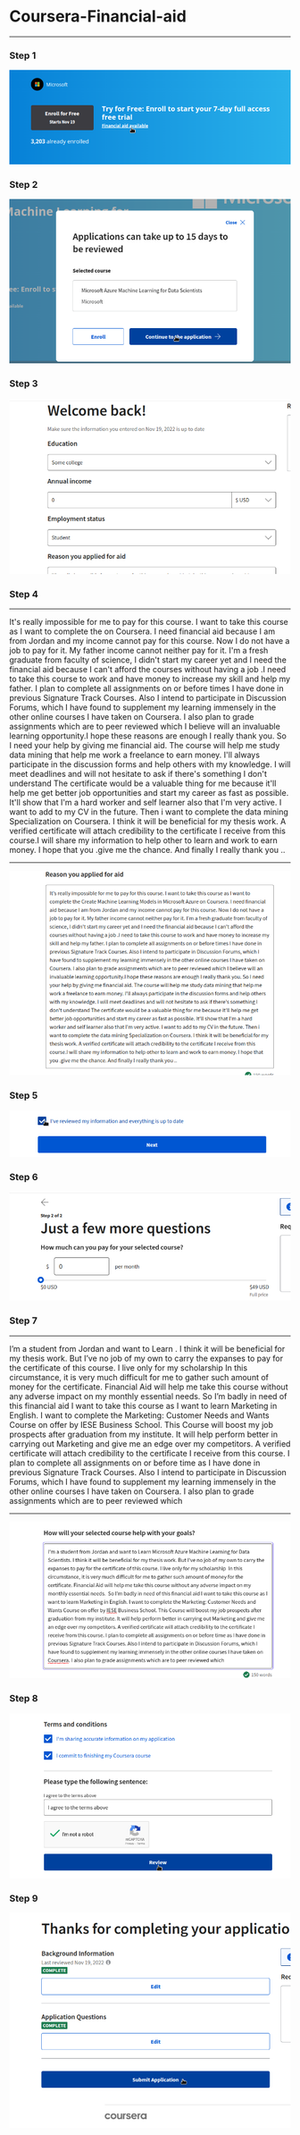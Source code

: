 # Coursera-Financial-aid
---

### Step 1
![image](https://github.com/AbdelrahmanShahrour/Coursera-Financial-aid/blob/main/img/11.png?raw=true) 
### Step 2
![image](https://github.com/AbdelrahmanShahrour/Coursera-Financial-aid/blob/main/img/12.png?raw=true) 
### Step 3
![image](https://github.com/AbdelrahmanShahrour/Coursera-Financial-aid/blob/main/img/13.png?raw=true) 
### Step 4
---

It's really impossible for me to pay for this course. I want to take this course as I want to complete the <Course Name> on Coursera. I need financial aid because I am from Jordan and my income cannot pay for this course. Now I do not have a job to pay for it. My father income cannot neither pay for it. I'm a fresh graduate from faculty of science, I didn't start my career yet and I need the financial aid because I can't afford the courses without having a job .I need to take this course to work and have money to increase my skill and help my father. I plan to complete all assignments on or before times I have done in previous Signature Track Courses. Also I intend to participate in Discussion Forums, which I have found to supplement my learning immensely in the other online courses I have taken on Coursera. I also plan to grade assignments which are to peer reviewed which I believe will an invaluable learning opportunity.I hope these reasons are enough I really thank you. So I need your help by giving me financial aid. The course will help me study data mining that help me work a freelance to earn money. I'll always participate in the discussion forms and help others with my knowledge. I will meet deadlines and will not hesitate to ask if there's something I don't understand The certificate would be a valuable thing for me because it'll help me get better job opportunities and start my career as fast as possible. It'll show that I'm a hard worker and self learner also that I'm very active. I want to add to my CV in the future. Then i want to complete the data mining Specialization on Coursera. I think it will be beneficial for my thesis work. A verified certificate will attach credibility to the certificate I receive from this course.I will share my information to help other to learn and work to earn money. I hope that you .give me the chance. And finally I really thank you ..

---
![image](https://github.com/AbdelrahmanShahrour/Coursera-Financial-aid/blob/main/img/14.png?raw=true) 
### Step 5

![image](https://github.com/AbdelrahmanShahrour/Coursera-Financial-aid/blob/main/img/15.png?raw=true) 
### Step 6
![image](https://github.com/AbdelrahmanShahrour/Coursera-Financial-aid/blob/main/img/16.png?raw=true) 
### Step 7
---

I’m a student from Jordan and want to Learn <Course Name>. I think it will be beneficial for my thesis work. But I’ve no job of my own to carry the expanses to pay for the certificate of this course. I live only for my scholarship  In this circumstance, it is very much difficult for me to gather such amount of money for the certificate. Financial Aid will help me take this course without any adverse impact on my monthly essential needs.  So I’m badly in need of this financial aid I want to take this course as I want to learn Marketing in English. I want to complete the Marketing: Customer Needs and Wants Course on offer by IESE Business School. This Course will boost my job prospects after graduation from my institute. It will help perform better in carrying out Marketing and give me an edge over my competitors. A verified certificate will attach credibility to the certificate I receive from this course. I plan to complete all assignments on or before time as I have done in previous Signature Track Courses. Also I intend to participate in Discussion Forums, which I have found to supplement my learning immensely in the other online courses I have taken on Coursera. I also plan to grade assignments which are to peer reviewed which

---
![image](https://github.com/AbdelrahmanShahrour/Coursera-Financial-aid/blob/main/img/17.png?raw=true) 
### Step 8

![image](https://github.com/AbdelrahmanShahrour/Coursera-Financial-aid/blob/main/img/18.png?raw=true) 
 ### Step 9
![image](https://github.com/AbdelrahmanShahrour/Coursera-Financial-aid/blob/main/img/19.png?raw=true) 
